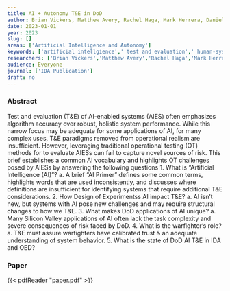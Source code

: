```yaml
---
title: AI + Autonomy T&E in DoD
author: Brian Vickers, Matthew Avery, Rachel Haga, Mark Herrera, Daniel Porter, Stuart Rodgers
date: 2023-01-01
year: 2023
slug: []
areas: ['Artificial Intelligence and Autonomy']
keywords: ['artificial intellgience',' test and evaluation',' human-system integration']
researchers: ['Brian Vickers','Matthew Avery','Rachel Haga','Mark Herrera','Daniel Porter','Stuart Rodgers']
audience: Everyone
journal: ['IDA Publication']
draft: no
---
```




### Abstract

Test and evaluation (T&E) of AI-enabled systems (AIES) often emphasizes algorithm accuracy over robust, holistic system performance. While this narrow focus may be adequate for some applications of AI, for many complex uses, T&E paradigms removed from operational realism are insufficient. However, leveraging traditional operational testing (OT) methods for to evaluate AIESs can fail to capture novel sources of risk. This brief establishes a common AI vocabulary and highlights OT challenges posed by AIESs by answering the following questions  1. What is “Artificial Intelligence (AI)”? a. A brief “AI Primer” defines some common terms, highlights words that are used inconsistently, and discusses where definitions are insufficient for identifying systems that require additional T&E considerations. 2. How Design of Experimentss AI impact T&E? a. AI isn’t new, but systems with AI pose new challenges and may require structural changes to how we T&E. 3. What makes DoD applications of AI unique? a. Many Silicon Valley applications of AI often lack the task complexity and severe consequences of risk faced by DoD. 4. What is the warfighter’s role? a. T&E must assure warfighters have calibrated trust & an adequate understanding of system behavior. 5. What is the state of DoD AI T&E in IDA and OED?



### Paper 
 {{< pdfReader "paper.pdf" >}}


